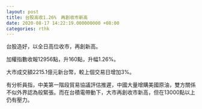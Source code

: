 ```yaml
---
layout: post
title: 台股高收1.26%　再創收市新高
date: 2020-08-17 14:22:19.000000000 +08:00
categories: rthk
---
```


台股造好，以全日高位收市，再創新高。

加權指數收報12956點，升160點，升幅1.26%。

大市成交額2215.1億元新台幣，較上個交易日增加3%。

有分析員指，中美第一階段貿易協議評估推遲，中國大量增購美國原油，雙方關係不似外界認為般緊張。而在台積電帶動下，大市再創收市新高，但在13000點以上仍有壓力。
